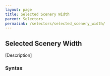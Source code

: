 ```yaml
---
layout: page
title: Selected Scenery Width
parent: Selectors
permalink: /selectors/selected_scenery_width/
---
```


## Selected Scenery Width

[Description]

### Syntax

```js

```

